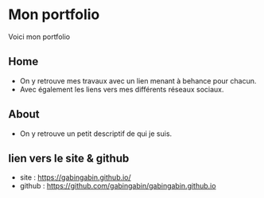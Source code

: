 # Mon portfolio

Voici mon portfolio

## Home

- On y retrouve mes travaux avec un lien menant à behance pour chacun.
- Avec également les liens vers mes différents réseaux sociaux.

## About

- On y retrouve un petit descriptif de qui je suis. 

## lien vers le site & github

- site : https://gabingabin.github.io/
- github : https://github.com/gabingabin/gabingabin.github.io






